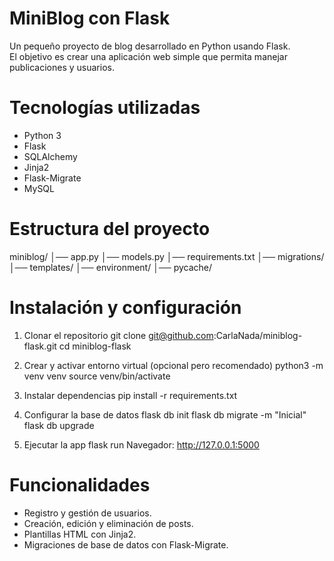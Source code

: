 # MiniBlog con Flask
Un pequeño proyecto de blog desarrollado en Python usando Flask.  
El objetivo es crear una aplicación web simple que permita manejar publicaciones y usuarios.

# Tecnologías utilizadas
- Python 3
- Flask
- SQLAlchemy
- Jinja2
- Flask-Migrate
- MySQL

# Estructura del proyecto
miniblog/
│── app.py
│── models.py
│── requirements.txt
│── migrations/
│── templates/
│── environment/
│── pycache/

# Instalación y configuración
1. Clonar el repositorio
    git clone git@github.com:CarlaNada/miniblog-flask.git
    cd miniblog-flask

2. Crear y activar entorno virtual (opcional pero recomendado)
    python3 -m venv venv
    source venv/bin/activate

3. Instalar dependencias
    pip install -r requirements.txt

4. Configurar la base de datos
    flask db init
    flask db migrate -m "Inicial"
    flask db upgrade

5. Ejecutar la app
    flask run
    Navegador: http://127.0.0.1:5000


# Funcionalidades
- Registro y gestión de usuarios.
- Creación, edición y eliminación de posts.
- Plantillas HTML con Jinja2.
- Migraciones de base de datos con Flask-Migrate.
